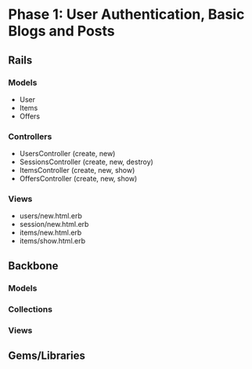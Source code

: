 # Phase 1: User Authentication, Basic Blogs and Posts

## Rails
### Models
* User
* Items
* Offers

### Controllers
* UsersController (create, new)
* SessionsController (create, new, destroy)
* ItemsController (create, new, show)
* OffersController (create, new, show)

### Views
* users/new.html.erb
* session/new.html.erb
* items/new.html.erb
* items/show.html.erb

## Backbone
### Models

### Collections

### Views

## Gems/Libraries
